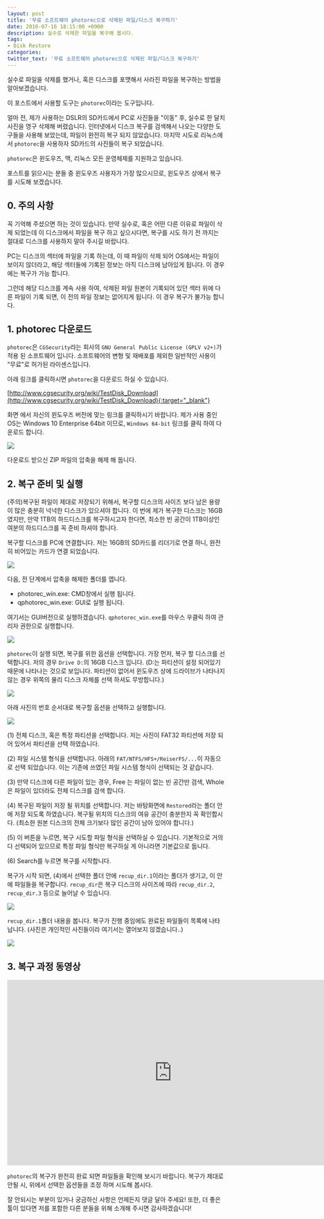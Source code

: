 ```yaml
---
layout: post
title: '무료 소프트웨어 photorec으로 삭제된 파일/디스크 복구하기'
date: 2016-07-16 18:15:00 +0900
description: 실수로 삭제한 파일을 복구해 봅시다.
tags:
- Disk Restore
categories:
twitter_text: '무료 소프트웨어 photorec으로 삭제된 파일/디스크 복구하기'
---
```


실수로 파일을 삭제를 했거나, 혹은 디스크를 포맷해서 사라진 파일을 복구하는 방법을 알아보겠습니다.

이 포스트에서 사용할 도구는 `photorec`이라는 도구입니다.

얼마 전, 제가 사용하는 DSLR의 SD카드에서 PC로 사진들을 "이동" 후, 실수로 한 달치 사진을 영구 삭제해 버렸습니다. 인터넷에서 디스크 복구를 검색해서 나오는 다양한 도구들을 사용해 보았는데, 파일이 완전히 복구 되지 않았습니다. 마지막 시도로 리눅스에서 `photorec`을 사용하자 SD카드의 사진들이 복구 되었습니다.

`photorec`은 윈도우즈, 맥, 리눅스 모든 운영체제를 지원하고 있습니다.

포스트를 읽으시는 분들 중 윈도우즈 사용자가 가장 많으시므로, 윈도우즈 상에서 복구를 시도해 보겠습니다.

## 0. 주의 사항

꼭 기억해 주셨으면 하는 것이 있습니다. 만약 실수로, 혹은 어떤 다른 이유로 파일이 삭제 되었는데 이 디스크에서 파일을 복구 하고 싶으시다면, 복구를 시도 하기 전 까지는 절대로 디스크를 사용하지 말아 주시길 바랍니다.

PC는 디스크의 섹터에 파일을 기록 하는데, 이 때 파일이 삭제 되어 OS에서는 파일이 보이지 않더라고, 해당 섹터들에 기록된 정보는 아직 디스크에 남아있게 됩니다. 이 경우에는 복구가 가능 합니다.

그런데 해당 디스크를 계속 사용 하여, 삭제된 파일 원본이 기록되어 있던 섹터 위에 다른 파일이 기록 되면, 이 전의 파일 정보는 없어지게 됩니다. 이 경우 복구가 불가능 합니다.

## 1. photorec 다운로드

`photorec`은 `CGSecurity`라는 회사의 `GNU General Public License (GPLV v2+)`가 적용 된 소프트웨어 입니다. 소프트웨어의 변형 및 재배포를 제외한 일반적인 사용이 "무료"로 허가된 라이센스입니다.

아래 링크를 클릭하시면 `photorec`을 다운로드 하실 수 있습니다.

[http://www.cgsecurity.org/wiki/TestDisk_Download](http://www.cgsecurity.org/wiki/TestDisk_Download){:target="_blank"}

화면 에서 자신의 윈도우즈 버전에 맞는 링크를 클릭하시기 바랍니다. 제가 사용 중인 OS는 Windows 10 Enterprise 64bit 이므로, `Windows 64-bit` 링크를 클릭 하여 다운로드 합니다.

<a href="https://googledrive.com/host/0Bw2KEQNBe4nMZW91OWJNZ2lmX0k/img-2016-0716-001.png" data-lightbox="354"><img src="https://googledrive.com/host/0Bw2KEQNBe4nMZW91OWJNZ2lmX0k/img-2016-0716-001.png"></a>

다운로드 받으신 ZIP 파일의 압축을 해제 해 둡니다.

## 2. 복구 준비 및 실행

(주의)복구된 파일이 제대로 저장되기 위해서, 복구할 디스크의 사이즈 보다 남은 용량이 많은 충분히 넉넉한 디스크가 있으셔야 합니다. 이 번에 제가 복구한 디스크는 16GB 였지만, 만약 1TB의 하드디스크를 복구하시고자 한다면, 최소한 빈 공간이 1TB이상인 여분의 하드디스크를 꼭 준비 하셔야 합니다.

복구할 디스크를 PC에 연결합니다. 저는 16GB의 SD카드를 리더기로 연결 하니, 완전히 비어있는 카드가 연결 되었습니다.

<a href="https://googledrive.com/host/0Bw2KEQNBe4nMZW91OWJNZ2lmX0k/img-2016-0716-002.png" data-lightbox="354"><img src="https://googledrive.com/host/0Bw2KEQNBe4nMZW91OWJNZ2lmX0k/img-2016-0716-002.png"></a>

다음, 전 단계에서 압축을 해제한 폴더를 엽니다.

* photorec_win.exe: CMD창에서 실행 됩니다.
* qphotorec_win.exe: GUI로 실행 됩니다.

여기서는 GUI버전으로 실행하겠습니다. `qphotorec_win.exe`를 마우스 우클릭 하여 관리자 권한으로 실행합니다.

<a href="https://googledrive.com/host/0Bw2KEQNBe4nMZW91OWJNZ2lmX0k/img-2016-0716-003.png" data-lightbox="354"><img src="https://googledrive.com/host/0Bw2KEQNBe4nMZW91OWJNZ2lmX0k/img-2016-0716-003.png"></a>

`photorec`이 실행 되면, 복구를 위한 옵션을 선택합니다. 가장 먼저, 복구 할 디스크를 선택합니다. 저의 경우 `Drive D:`의 16GB 디스크 입니다. (D:는 파티션이 설정 되어있기 때문에 나타나는 것으로 보입니다. 파티션이 없어서 윈도우즈 상에 드라이브가 나타나지 않는 경우 위쪽의 물리 디스크 자체를 선택 하셔도 무방합니다.)

<a href="https://googledrive.com/host/0Bw2KEQNBe4nMZW91OWJNZ2lmX0k/img-2016-0716-004.png" data-lightbox="354"><img src="https://googledrive.com/host/0Bw2KEQNBe4nMZW91OWJNZ2lmX0k/img-2016-0716-004.png"></a>

아래 사진의 번호 순서대로 복구할 옵션을 선택하고 실행합니다.

<a href="https://googledrive.com/host/0Bw2KEQNBe4nMZW91OWJNZ2lmX0k/img-2016-0716-005.png" data-lightbox="354"><img src="https://googledrive.com/host/0Bw2KEQNBe4nMZW91OWJNZ2lmX0k/img-2016-0716-005.png"></a>

(1) 전체 디스크, 혹은 특정 파티션을 선택합니다. 저는 사진이 FAT32 파티션에 저장 되어 있어서 파티션을 선택 하였습니다.

(2) 파일 시스템 형식을 선택합니다. 아래의 `FAT/NTFS/HFS+/ReiserFS/...`이 자동으로 선택 되었습니다. 이는 기존에 쓰였던 파일 시스템 형식이 선택되는 것 같습니다.

(3) 만약 디스크에 다른 파일이 있는 경우, Free 는 파일이 없는 빈 공간만 검색, Whole은 파일이 있더라도 전체 디스크를 검색 합니다.

(4) 복구된 파일이 저장 될 위치를 선택합니다. 저는 바탕화면에 `Restored`라는 폴더 안에 저장 되도록 하였습니다. 복구될 위치의 디스크의 여유 공간이 충분한지 꼭 확인합시다. (최소한 원본 디스크의 전체 크기보다 많인 공간이 남아 있어야 합니다.)

(5) 이 버튼을 누르면, 복구 시도할 파일 형식을 선택하실 수 있습니다. 기본적으로 거의 다 선택되어 있으므로 특정 파일 형식만 복구하실 게 아니라면 기본값으로 둡니다.

(6) Search를 누르면 복구를 시작합니다.

복구가 시작 되면, (4)에서 선택한 폴더 안에 `recup_dir.1`이라는 폴더가 생기고, 이 안에 파일들을 복구합니다. `recup_dir`은 복구 디스크의 사이즈에 따라 `recup_dir.2`, `recup_dir.3` 등으로 늘어날 수 있습니다.

<a href="https://googledrive.com/host/0Bw2KEQNBe4nMZW91OWJNZ2lmX0k/img-2016-0716-007.png" data-lightbox="354"><img src="https://googledrive.com/host/0Bw2KEQNBe4nMZW91OWJNZ2lmX0k/img-2016-0716-007.png"></a>

`recup_dir.1`폴더 내용을 봅니다. 복구가 진행 중임에도 완료된 파일들이 목록에 나타 납니다. (사진은 개인적인 사진들이라 여기서는 열어보지 않겠습니다..)

<a href="https://googledrive.com/host/0Bw2KEQNBe4nMZW91OWJNZ2lmX0k/img-2016-0716-008.png" data-lightbox="354"><img src="https://googledrive.com/host/0Bw2KEQNBe4nMZW91OWJNZ2lmX0k/img-2016-0716-008.png"></a>


## 3. 복구 과정 동영상

<iframe width="760" height="428" src="https://www.youtube.com/embed/qCockwt51Yo" frameborder="0" allowfullscreen></iframe>

`photorec`의 복구가 완전히 완료 되면 파일들을 확인해 보시기 바랍니다. 복구가 제대로 안될 시, 위에서 선택한 옵션들을 조정 하며 시도해 봅시다.

잘 안되시는 부분이 있거나 궁금하신 사항은 언제든지 댓글 달아 주세요! 또한, 더 좋은 툴이 있다면 저를 포함한 다른 분들을 위해 소개해 주시면 감사하겠습니다!
